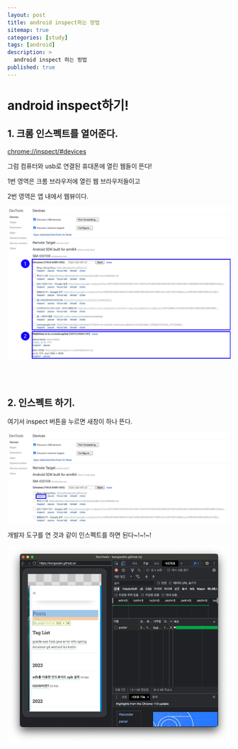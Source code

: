 ```yaml
---
layout: post
title: android inspect하는 방법
sitemap: true
categories: [study]
tags: [android]
description: >
  android inspect 하는 방법
published: true
---
```

# android inspect하기!

## 1. 크롬 인스펙트를 열어준다. 
[chrome://inspect/#devices](chrome://inspect/#devices)

그럼 컴퓨터와 usb로 연결된 휴대폰에 열린 웹들이 뜬다!

1번 영역은 크롬 브라우저에 열린 웹 브라우저들이고

2번 영역은 앱 내에서 웹뷰이다. 

![](/assets/img/android/inspect/android-inspect1.png)


<br>
<br>


## 2. 인스펙트 하기.

여기서 inspect 버튼을 누르면 새창이 하나 뜬다. 

![](/assets/img/android/inspect/android-inspect2.png)

개발자 도구를 연 것과 같이 인스펙트를 하면 된다~!~!~!

![](/assets/img/android/inspect/android-inspect3.png)